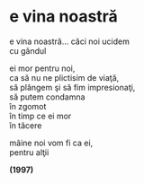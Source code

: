 ﻿# e vina noastră

e vina noastră... căci noi ucidem  
cu gândul  

ei mor pentru noi,  
ca să nu ne plictisim de viaţă,  
să plângem şi să fim impresionaţi,  
să putem condamna  
în zgomot  
în timp ce ei mor  
în tăcere  

mâine noi vom fi ca ei,  
pentru alţii  

**(1997)**